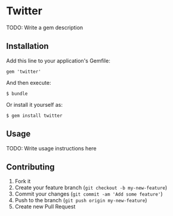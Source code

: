 # Twitter

TODO: Write a gem description

## Installation

Add this line to your application's Gemfile:

    gem 'twitter'

And then execute:

    $ bundle

Or install it yourself as:

    $ gem install twitter

## Usage

TODO: Write usage instructions here

## Contributing

1. Fork it
2. Create your feature branch (`git checkout -b my-new-feature`)
3. Commit your changes (`git commit -am 'Add some feature'`)
4. Push to the branch (`git push origin my-new-feature`)
5. Create new Pull Request
